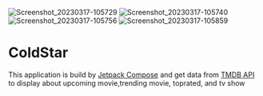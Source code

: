 ![Screenshot_20230317-105729](https://user-images.githubusercontent.com/81159555/225820943-c703c8fa-73a3-4571-8291-06e45a04b411.png)
![Screenshot_20230317-105740](https://user-images.githubusercontent.com/81159555/225820984-61881d35-e178-4a96-934a-3b7dc039cd7f.png)
![Screenshot_20230317-105756](https://user-images.githubusercontent.com/81159555/225821016-a78f70f5-4bc2-4a11-9401-2a22d4c39d33.png)
![Screenshot_20230317-105859](https://user-images.githubusercontent.com/81159555/225821044-490b7b79-b20c-4683-a036-7d02d62b0825.png)
# ColdStar

This application is build by [Jetpack Compose](https://developer.android.com/jetpack/compose) and get data from [TMDB API](https://developers.themoviedb.org/3/getting-started/introduction) to display about upcoming movie,trending movie, toprated, and tv show
